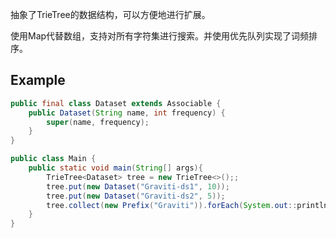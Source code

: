 抽象了TrieTree的数据结构，可以方便地进行扩展。

使用Map代替数组，支持对所有字符集进行搜索。并使用优先队列实现了词频排序。

## Example
```java
public final class Dataset extends Associable {
    public Dataset(String name, int frequency) {
        super(name, frequency);
    }
}

public class Main {
    public static void main(String[] args){
        TrieTree<Dataset> tree = new TrieTree<>();;
        tree.put(new Dataset("Graviti-ds1", 10));
        tree.put(new Dataset("Graviti-ds2", 5));
        tree.collect(new Prefix("Graviti")).forEach(System.out::println);
    }
}
```
